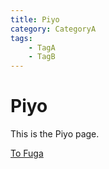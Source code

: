 ```yaml
---
title: Piyo
category: CategoryA
tags:
    - TagA
    - TagB
---
```


# Piyo
This is the Piyo page.

[To Fuga](/fuga/)
